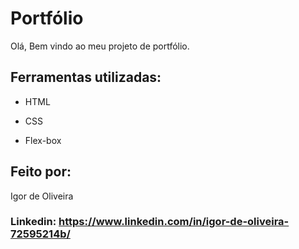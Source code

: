 # Portfólio

Olá, Bem vindo ao meu projeto de portfólio.

## Ferramentas utilizadas:

* HTML

* CSS

* Flex-box

## Feito por:

Igor de Oliveira

### Linkedin: https://www.linkedin.com/in/igor-de-oliveira-72595214b/
